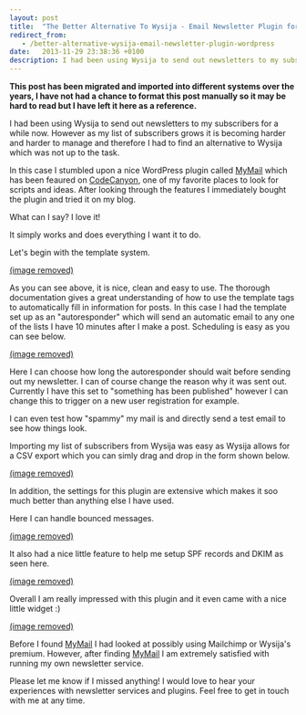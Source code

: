 ```yaml
---
layout: post
title:  "The Better Alternative To Wysija - Email Newsletter Plugin for WordPress"
redirect_from:
   - /better-alternative-wysija-email-newsletter-plugin-wordpress
date:   2013-11-29 23:38:36 +0100
description: I had been using Wysija to send out newsletters to my subscribers for a while now. However as my list of subscribers grows it is becoming harder and harder to manage and therefore I had to find an alt...
---
```


**This post has been migrated and imported into different systems over the years, I have not had a chance to format this post manually so it may be hard to read but I have left it here as a reference.**

I had been using Wysija to send out newsletters to my subscribers for a while now. However as my list of subscribers grows it is becoming harder and harder to manage and therefore I had to find an alternative to Wysija which was not up to the task.  
  
 In this case I stumbled upon a nice WordPress plugin called [MyMail](http://codecanyon.net/item/mymail-email-newsletter-plugin-for-wordpress/3078294?ref=Bigideaguy "MyMail") which has been feaured on [CodeCanyon](http://codecanyon.net/?ref=Bigideaguy "CodeCanyon"), one of my favorite places to look for scripts and ideas. After looking through the features I immediately bought the plugin and tried it on my blog.  
  
 What can I say? I love it!  
  
 It simply works and does everything I want it to do.  
  
 Let's begin with the template system.  
  
[(image removed)](http://markustenghamn.com/wp-content/uploads/2013/11/mymail1.jpg)  
  
 As you can see above, it is nice, clean and easy to use. The thorough documentation gives a great understanding of how to use the template tags to automatically fill in information for posts. In this case I had the template set up as an "autoresponder" which will send an automatic email to any one of the lists I have 10 minutes after I make a post. Scheduling is easy as you can see below.  
  
[(image removed)](http://markustenghamn.com/wp-content/uploads/2013/11/mymail2.png)  
  
 Here I can choose how long the autoresponder should wait before sending out my newsletter. I can of course change the reason why it was sent out. Currently I have this set to "something has been published" however I can change this to trigger on a new user registration for example.  
  
 I can even test how "spammy" my mail is and directly send a test email to see how things look.  
  
 Importing my list of subscribers from Wysija was easy as Wysija allows for a CSV export which you can simly drag and drop in the form shown below.  
  
[(image removed)](http://markustenghamn.com/wp-content/uploads/2013/11/mymail3.jpg)  
  
 In addition, the settings for this plugin are extensive which makes it soo much better than anything else I have used.  
  
 Here I can handle bounced messages.  
  
[(image removed)](http://markustenghamn.com/wp-content/uploads/2013/11/mymail4.jpg)  
  
 It also had a nice little feature to help me setup SPF records and DKIM as seen here.  
  
[(image removed)](http://markustenghamn.com/wp-content/uploads/2013/11/mymail6.jpg)  
  
 Overall I am really impressed with this plugin and it even came with a nice little widget :)  
  
[(image removed)](http://markustenghamn.com/wp-content/uploads/2013/11/mymail5.jpg)  
  
 Before I found [MyMail](http://codecanyon.net/item/mymail-email-newsletter-plugin-for-wordpress/3078294?ref=Bigideaguy "MyMail") I had looked at possibly using Mailchimp or Wysija's premium. However, after finding [MyMail](http://codecanyon.net/item/mymail-email-newsletter-plugin-for-wordpress/3078294?ref=Bigideaguy "MyMail") I am extremely satisfied with running my own newsletter service.  
  
 Please let me know if I missed anything! I would love to hear your experiences with newsletter services and plugins. Feel free to get in touch with me at any time.